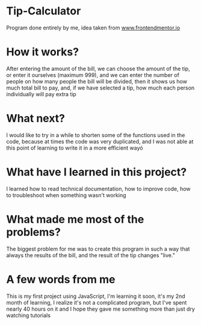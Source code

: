 # Tip-Calculator

Program done entirely by me, idea taken from www.frontendmentor.io

# How it works?

After entering the amount of the bill, we can choose the amount of the tip, or enter it ourselves (maximum 999), and we can enter the number of people on how many people the bill will be divided, then it shows us how much total bill to pay, and, if we have selected a tip, how much each person individually will pay extra tip

# What next?

I would like to try in a while to shorten some of the functions used in the code, because at times the code was very duplicated, and I was not able at this point of learning to write it in a more efficient wayó

# What have I learned in this project?

I learned how to read technical documentation, how to improve code, how to troubleshoot when something wasn't working

# What made me most of the problems?

The biggest problem for me was to create this program in such a way that always the results of the bill, and the result of the tip changes "live."

# A few words from me

This is my first project using JavaScript, I'm learning it soon, it's my 2nd month of learning, I realize it's not a complicated program, but I've spent nearly 40 hours on it and I hope they gave me something more than just dry watching tutorials
